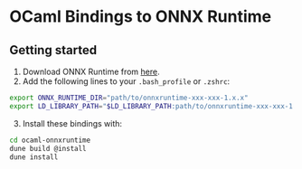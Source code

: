 # OCaml Bindings to ONNX Runtime

## Getting started
1. Download ONNX Runtime from [here](https://github.com/microsoft/onnxruntime/releases).
2. Add the following lines to your `.bash_profile` or `.zshrc`:
```sh
export ONNX_RUNTIME_DIR="path/to/onnxruntime-xxx-xxx-1.x.x"
export LD_LIBRARY_PATH="$LD_LIBRARY_PATH:path/to/onnxruntime-xxx-xxx-1.x.x"
```
3. Install these bindings with:
```sh
cd ocaml-onnxruntime
dune build @install
dune install
```

